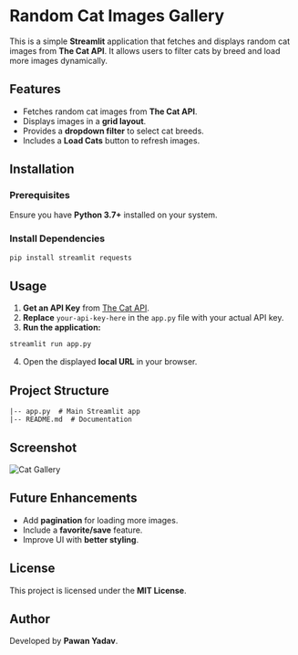 # Random Cat Images Gallery

This is a simple **Streamlit** application that fetches and displays random cat images from **The Cat API**. It allows users to filter cats by breed and load more images dynamically.

## Features
- Fetches random cat images from **The Cat API**.
- Displays images in a **grid layout**.
- Provides a **dropdown filter** to select cat breeds.
- Includes a **Load Cats** button to refresh images.

## Installation
### Prerequisites
Ensure you have **Python 3.7+** installed on your system.

### Install Dependencies
```bash
pip install streamlit requests
```

## Usage
1. **Get an API Key** from [The Cat API](https://thecatapi.com/).
2. **Replace** `your-api-key-here` in the `app.py` file with your actual API key.
3. **Run the application:**
```bash
streamlit run app.py
```
4. Open the displayed **local URL** in your browser.

## Project Structure
```
|-- app.py  # Main Streamlit app
|-- README.md  # Documentation
```

## Screenshot
![Cat Gallery](https://via.placeholder.com/600x300?text=Cat+Gallery+Preview)

## Future Enhancements
- Add **pagination** for loading more images.
- Include a **favorite/save** feature.
- Improve UI with **better styling**.

## License
This project is licensed under the **MIT License**.

## Author
Developed by **Pawan Yadav**.

